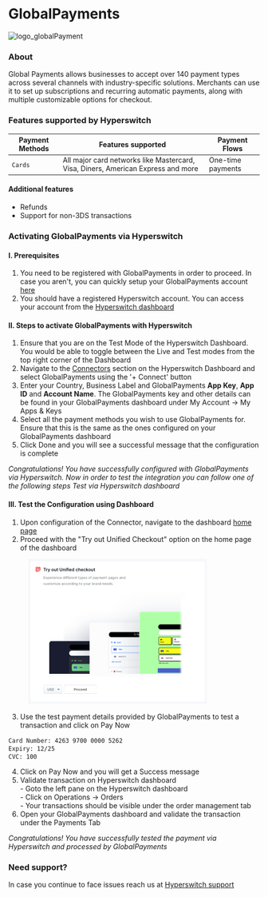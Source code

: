 # GlobalPayments

![logo\_globalPayment](https://hyperswitch.io/icons/homePageIcons/logos/GlobalPaymentsLogo.svg)

### About

Global Payments allows businesses to accept over 140 payment types across several channels with industry-specific solutions. Merchants can use it to set up subscriptions and recurring automatic payments, along with multiple customizable options for checkout.

### Features supported by Hyperswitch

| Payment Methods | Features supported                                                               | Payment Flows     |
| --------------- | -------------------------------------------------------------------------------- | ----------------- |
| `Cards`         | All major card networks like Mastercard, Visa, Diners, American Express and more | One-time payments |

#### Additional features

* Refunds
* Support for non-3DS transactions

### Activating GlobalPayments via Hyperswitch

#### I. Prerequisites

1. You need to be registered with GlobalPayments in order to proceed. In case you aren't, you can quickly setup your GlobalPayments account [here](https://www.globalpayments.com/en-ap)
2. You should have a registered Hyperswitch account. You can access your account from the [Hyperswitch dashboard](https://app.hyperswitch.io/register)

#### II. Steps to activate GlobalPayments with Hyperswitch

1. Ensure that you are on the Test Mode of the Hyperswitch Dashboard. You would be able to toggle between the Live and Test modes from the top right corner of the Dashboard
2. Navigate to the [Connectors](https://app.hyperswitch.io/connectors) section on the Hyperswitch Dashboard and select GlobalPayments using the '+ Connect' button
3. Enter your Country, Business Label and GlobalPayments **App Key**, **App ID** and **Account Name**. The GlobalPayments key and other details can be found in your GlobalPayments dashboard under My Account -> My Apps & Keys
4. Select all the payment methods you wish to use GlobalPayments for. Ensure that this is the same as the ones configured on your GlobalPayments dashboard
5. Click Done and you will see a successful message that the configuration is complete

_Congratulations! You have successfully configured with GlobalPayments via Hyperswitch. Now in order to test the integration you can follow one of the following steps Test via Hyperswitch dashboard_

#### III. Test the Configuration using Dashboard

1. Upon configuration of the Connector, navigate to the dashboard [home page](https://app.hyperswitch.io/home)
2. Proceed with the "Try out Unified Checkout" option on the home page of the dashboard

<figure><img src="../../.gitbook/assets/connector_unifiedcheckout.png" alt="" width="358"><figcaption></figcaption></figure>

3. Use the test payment details provided by GlobalPayments to test a transaction and click on Pay Now

```
Card Number: 4263 9700 0000 5262
Expiry: 12/25
CVC: 100
```

4. Click on Pay Now and you will get a Success message
5. Validate transaction on Hyperswitch dashboard \
   \- Goto the left pane on the Hyperswitch dashboard \
   \- Click on Operations -> Orders \
   \- Your transactions should be visible under the order management tab
6. Open your GlobalPayments dashboard and validate the transaction under the Payments Tab

_Congratulations! You have successfully tested the payment via Hyperswitch and processed by GlobalPayments_

### Need support?

In case you continue to face issues reach us at [Hyperswitch support](https://hyperswitch.io/docs/support)
